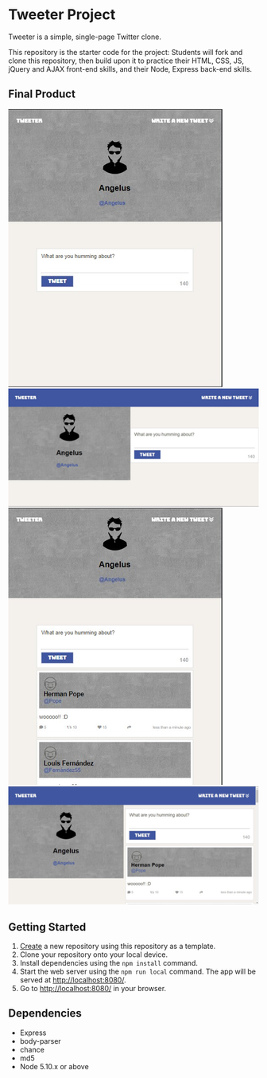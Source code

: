 # Tweeter Project

Tweeter is a simple, single-page Twitter clone.

This repository is the starter code for the project: Students will fork and clone this repository, then build upon it to practice their HTML, CSS, JS, jQuery and AJAX front-end skills, and their Node, Express back-end skills.


## Final Product

!["screenshot of Main tweeter Mobile page"](https://github.com/Angelus-20/tweeter/blob/master/docs/Tweeter%20-%20main%20-%20Mobile.jpg?raw=true)
!["screenshot of Main tweeter Desktop page"](https://github.com/Angelus-20/tweeter/blob/master/docs/tweeter-%20main%20-%20desktop.jpg?raw=true)
!["screenshot of tweets tweeter Mobile page"](https://github.com/Angelus-20/tweeter/blob/master/docs/Tweeter%20-%20tweets%20-%20Mobile.jpg?raw=true)
!["screenshot of tweets tweeter desktop page"](https://github.com/Angelus-20/tweeter/blob/master/docs/Tweeter%20-%20tweets%20-%20Desktop.jpg?raw=true)


## Getting Started

1. [Create](https://docs.github.com/en/repositories/creating-and-managing-repositories/creating-a-repository-from-a-template) a new repository using this repository as a template.
2. Clone your repository onto your local device.
3. Install dependencies using the `npm install` command.
3. Start the web server using the `npm run local` command. The app will be served at <http://localhost:8080/>.
4. Go to <http://localhost:8080/> in your browser.

## Dependencies

- Express
- body-parser
- chance
- md5
- Node 5.10.x or above
